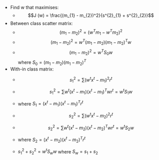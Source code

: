 - Find w that maximises:
	- $$J (w) = \frac{(m_{1} - m_{2})^2}{s^{2}_{1} + s^{2}_{2}}$$
- Between class scatter matrix:
	- $$(m_{1} - m_{2})^{2}= (w^{T}m_{1}- w^{T}m_{2})^2$$
	- $$(m_{1} - m_{2})^{2}= w^{T}(m_{1} - m_{2})(m_{1}- m_{2})^{T}w$$
	- $$(m_{1} - m_{2})^{2}= w^{T}S_{0}w$$ where $S_{0} = (m_{1} - m_{2})(m_{1}- m_{2})^{T}$ 
- With-in class matrix:
	- $$s^{2}_{1}= \sum(w^{t}x^{t}-m_{1})^{2}r^{t}$$
	- $$s^{2}_{1} = \sum w^{t}(x^{t}- m_{1})(x^{t}-m_{1})^{T}wr^{t} = w^{t}S_{1}w$$
	- where $S_{1} = (x^{t}- m_{1})(x^{t}-m_{1})^{T}r^t$

	- $$s^{2}_{2}= \sum(w^{t}x^{t}-m_{2})^{2}r^{t}$$
	- $$s^{2}_{2} = \sum w^{t}(x^{t}- m_{2})(x^{t}-m_{2})^{T}wr^{t} = w^{t}S_{2}w$$
	- where $S_{2} = (x^{t}- m_{2})(x^{t}-m_{2})^{T}r^t$

	- $s_{1}^{2}+s_{2}^{2}= w^{t}S_{w}w$ where $S_{w} = s_{1} + s_{2}$


